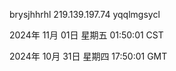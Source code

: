 brysjhhrhl 219.139.197.74 yqqlmgsycl

2024年 11月 01日 星期五 01:50:01 CST

2024年 10月 31日 星期四 17:50:01 GMT
